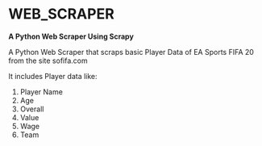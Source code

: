 # WEB_SCRAPER

**A Python Web Scraper Using Scrapy**


A Python Web Scraper that scraps basic Player Data of EA Sports FIFA 20 from the site sofifa.com

It includes Player data like:
1. Player Name
2. Age
3. Overall
4. Value
5. Wage
6. Team
